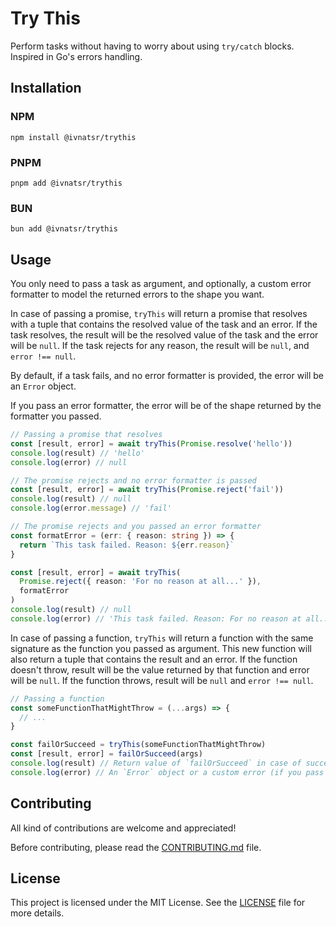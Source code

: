 # Try This

Perform tasks without having to worry about using `try/catch` blocks. Inspired in Go's errors handling.

## Installation

### NPM
```
npm install @ivnatsr/trythis
```

### PNPM
```
pnpm add @ivnatsr/trythis
```

### BUN
```
bun add @ivnatsr/trythis
```

## Usage 

You only need to pass a task as argument, and optionally, a custom error formatter to model the returned errors to the shape you want.

In case of passing a promise, `tryThis` will return a promise that resolves with a tuple that contains the resolved value of the task and an error. If the task resolves, the result will be the resolved value of the task and the error will be `null`. If the task rejects for any reason, the result will be `null`, and `error !== null`.

By default, if a task fails, and no error formatter is provided, the error will be an `Error` object.

If you pass an error formatter, the error will be of the shape returned by the formatter you passed.

```ts
// Passing a promise that resolves
const [result, error] = await tryThis(Promise.resolve('hello'))
console.log(result) // 'hello'
console.log(error) // null

// The promise rejects and no error formatter is passed
const [result, error] = await tryThis(Promise.reject('fail'))
console.log(result) // null
console.log(error.message) // 'fail'

// The promise rejects and you passed an error formatter
const formatError = (err: { reason: string }) => {
  return `This task failed. Reason: ${err.reason}`
}

const [result, error] = await tryThis(
  Promise.reject({ reason: 'For no reason at all...' }), 
  formatError
)
console.log(result) // null
console.log(error) // 'This task failed. Reason: For no reason at all...'
```

In case of passing a function, `tryThis` will return a function with the same signature as the function you passed as argument. This new function will also return a tuple that contains the result and an error. If the function doesn't throw, result will be the value returned by that function and error will be `null`. If the function throws, result will be `null` and `error !== null`.

```ts
// Passing a function
const someFunctionThatMightThrow = (...args) => {
  // ...
}  

const failOrSucceed = tryThis(someFunctionThatMightThrow)
const [result, error] = failOrSucceed(args)
console.log(result) // Return value of `failOrSucceed` in case of success, or `null` in case of failure
console.log(error) // An `Error` object or a custom error (if you pass an error formatter) in case of failure, or `null` in case of success
```

## Contributing 

All kind of contributions are welcome and appreciated!

Before contributing, please read the [CONTRIBUTING.md](./CONTRIBUTING.md) file.

## License

This project is licensed under the MIT License. See the [LICENSE](./LICENSE) file for more details.